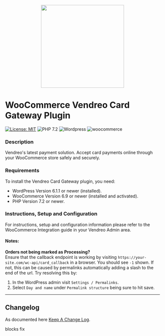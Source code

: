 <p align="center">   
    <img src="https://cdn.vendreo.com/images/vendreo-fullcolour.svg" width="270" height="auto">
</p>

# WooCommerce Vendreo Card Gateway Plugin

[![License: MIT](https://img.shields.io/badge/License-MIT-yellow.svg)](https://opensource.org/licenses/MIT)
![PHP 7.2](https://img.shields.io/badge/PHP-7.2-blue.svg)
![Wordpress](https://img.shields.io/badge/wordpress-v6.1.1-green)
![woocommerce](https://img.shields.io/badge/woocommerce-v6.9-green)

### Description

Vendreo's latest payment solution. Accept card payments online through your WooCommerce store safely and securely.

### Requirements

To install the Vendreo Card Gateway plugin, you need:

* WordPress Version 6.1.1 or newer (installed).
* WooCommerce Version 6.9 or newer (installed and activated).
* PHP Version 7.2 or newer.

### Instructions, Setup and Configuration

For instructions, setup and configuration information please refer to the WooCommerce Integration guide in your Vendreo
Admin area.


#### Notes:
**Orders not being marked as Processing?**\
Ensure that the callback endpoint is working by visiting `https://your-site.com/wc-api/card_callback` in a browser.
You should see `-1` shown.
If not, this can be caused by permalinks automatically adding a slash to the end of the url.
Try resolving this by:
1. In the WordPress admin visit `Settings / Permalinks`.
2. Select `Day and name` under `Permalink structure` being sure to hit save.

---

## Changelog

As documented here [Keep A Change Log](https://keepachangelog.com/en/1.0.0/).

blocks fix
